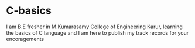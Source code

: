 # C-basics
I am B.E fresher in M.Kumarasamy College of Engineering Karur, learning the basics of C language and I am here to publish my track records for your encoragements
